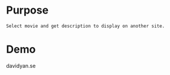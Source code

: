 # Purpose

```
Select movie and get description to display on another site.
```
# Demo

davidyan.se
